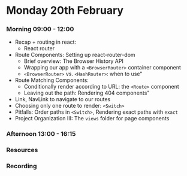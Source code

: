 # Monday 20th February

### Morning 09:00 - 12:00
- Recap + routing in react:
	- React router
- Route Components: Setting up react-router-dom
	- Brief overview: The Browser History API 
	- Wrapping our app with a `<BrowserRouter>` container component
	- `<BrowserRouter>` vs. `<HashRouter>`: when to use"
- Route Matching Components:
	- Conditionally render according to URL: the `<Route>` component
	- Leaving out the path: Rendering 404 components"
- Link, NavLink to navigate to our routes
- Choosing only one route to render: `<Switch>`
- Pitfalls: Order paths in `<Switch>`, Rendering exact paths with `exact`
- Project Organization III: The `views` folder for page components

### Afternoon 13:00 - 16:15



### Resources



### Recording
